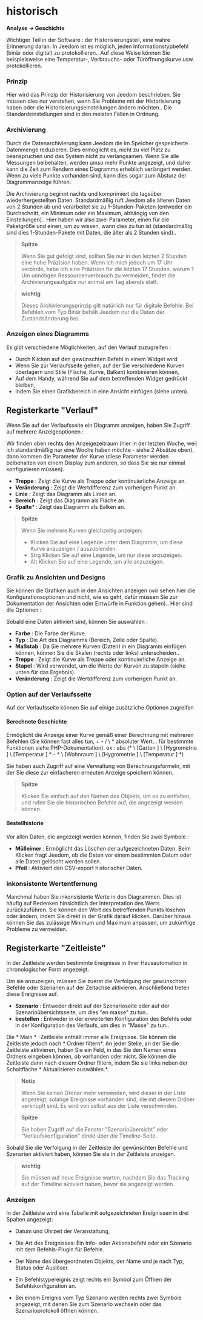 # historisch
**Analyse → Geschichte**

Wichtiger Teil in der Software : der Historisierungsteil, eine wahre Erinnerung daran. In Jeedom ist es möglich, jeden Informationstypbefehl (binär oder digital) zu protokollieren.. Auf diese Weise können Sie beispielsweise eine Temperatur-, Verbrauchs- oder Türöffnungskurve usw. protokollieren.

### Prinzip

Hier wird das Prinzip der Historisierung von Jeedom beschrieben. Sie müssen dies nur verstehen, wenn Sie Probleme mit der Historisierung haben oder die Historisierungseinstellungen ändern möchten.. Die Standardeinstellungen sind in den meisten Fällen in Ordnung.

### Archivierung

Durch die Datenarchivierung kann Jeedom die im Speicher gespeicherte Datenmenge reduzieren. Dies ermöglicht es, nicht zu viel Platz zu beanspruchen und das System nicht zu verlangsamen. Wenn Sie alle Messungen beibehalten, werden umso mehr Punkte angezeigt, und daher kann die Zeit zum Rendern eines Diagramms erheblich verlängert werden. Wenn zu viele Punkte vorhanden sind, kann dies sogar zum Absturz der Diagrammanzeige führen.

Die Archivierung beginnt nachts und komprimiert die tagsüber wiederhergestellten Daten. Standardmäßig ruft Jeedom alle älteren Daten von 2 Stunden ab und verarbeitet sie zu 1-Stunden-Paketen (entweder ein Durchschnitt, ein Minimum oder ein Maximum, abhängig von den Einstellungen).. Hier haben wir also zwei Parameter, einen für die Paketgröße und einen, um zu wissen, wann dies zu tun ist (standardmäßig sind dies 1-Stunden-Pakete mit Daten, die älter als 2 Stunden sind)..

> **Spitze**
>
> Wenn Sie gut gefolgt sind, sollten Sie nur in den letzten 2 Stunden eine hohe Präzision haben. Wenn ich mich jedoch um 17 Uhr verbinde, habe ich eine Präzision für die letzten 17 Stunden. warum ? Um unnötigen Ressourcenverbrauch zu vermeiden, findet die Archivierungsaufgabe nur einmal am Tag abends statt.

> **wichtig**
>
> Dieses Archivierungsprinzip gilt natürlich nur für digitale Befehle. Bei Befehlen vom Typ Binär behält Jeedom nur die Daten der Zustandsänderung bei.

### Anzeigen eines Diagramms

Es gibt verschiedene Möglichkeiten, auf den Verlauf zuzugreifen :

- Durch Klicken auf den gewünschten Befehl in einem Widget wird
- Wenn Sie zur Verlaufsseite gehen, auf der Sie verschiedene Kurven überlagern und Stile (Fläche, Kurve, Balken) kombinieren können,
- Auf dem Handy, während Sie auf dem betreffenden Widget gedrückt bleiben,
- Indem Sie einen Grafikbereich in eine Ansicht einfügen (siehe unten).

## Registerkarte &quot;Verlauf&quot;

Wenn Sie auf der Verlaufsseite ein Diagramm anzeigen, haben Sie Zugriff auf mehrere Anzeigeoptionen :

Wir finden oben rechts den Anzeigezeitraum (hier in der letzten Woche, weil ich standardmäßig nur eine Woche haben möchte - siehe 2 Absätze oben), dann kommen die Parameter der Kurve (diese Parameter werden beibehalten von einem Display zum anderen, so dass Sie sie nur einmal konfigurieren müssen).

- **Treppe** : Zeigt die Kurve als Treppe oder kontinuierliche Anzeige an.
- **Veränderung** : Zeigt die Wertdifferenz zum vorherigen Punkt an.
- **Linie** : Zeigt das Diagramm als Linien an.
- **Bereich** : Zeigt das Diagramm als Fläche an.
- **Spalte**\* : Zeigt das Diagramm als Balken an.

> **Spitze**
>
> Wenn Sie mehrere Kurven gleichzeitig anzeigen:
> - Klicken Sie auf eine Legende unter dem Diagramm, um diese Kurve anzuzeigen / auszublenden.
> - Strg Klicken Sie auf eine Legende, um nur diese anzuzeigen.
> - Alt Klicken Sie auf eine Legende, um alle anzuzeigen.


### Grafik zu Ansichten und Designs

Sie können die Grafiken auch in den Ansichten anzeigen (wir sehen hier die Konfigurationsoptionen und nicht, wie es geht, dafür müssen Sie zur Dokumentation der Ansichten oder Entwürfe in Funktion gehen).. Hier sind die Optionen :

Sobald eine Daten aktiviert sind, können Sie auswählen :
- **Farbe** : Die Farbe der Kurve.
- **Typ** : Die Art des Diagramms (Bereich, Zeile oder Spalte).
- **Maßstab** : Da Sie mehrere Kurven (Daten) in ein Diagramm einfügen können, können Sie die Skalen (rechts oder links) unterscheiden..
- **Treppe** : Zeigt die Kurve als Treppe oder kontinuierliche Anzeige an.
- **Stapel** : Wird verwendet, um die Werte der Kurven zu stapeln (siehe unten für das Ergebnis).
- **Veränderung** : Zeigt die Wertdifferenz zum vorherigen Punkt an.

### Option auf der Verlaufsseite

Auf der Verlaufsseite können Sie auf einige zusätzliche Optionen zugreifen

#### Berechnete Geschichte

Ermöglicht die Anzeige einer Kurve gemäß einer Berechnung mit mehreren Befehlen (Sie können fast alles tun, + - / \ * absoluter Wert… für bestimmte Funktionen siehe PHP-Dokumentation).
ex :
abs (* \ [Garten \] \ [Hygrometrie \] \ [Temperatur \] * - * \ [Wohnraum \] \ [Hygrometrie \] \ [Temperatur \] *)

Sie haben auch Zugriff auf eine Verwaltung von Berechnungsformeln, mit der Sie diese zur einfacheren erneuten Anzeige speichern können.

> **Spitze**
>
> Klicken Sie einfach auf den Namen des Objekts, um es zu entfalten, und rufen Sie die historischen Befehle auf, die angezeigt werden können.

#### Bestellhistorie

Vor allen Daten, die angezeigt werden können, finden Sie zwei Symbole :

- **Mülleimer** : Ermöglicht das Löschen der aufgezeichneten Daten. Beim Klicken fragt Jeedom, ob die Daten vor einem bestimmten Datum oder alle Daten gelöscht werden sollen.
- **Pfeil** : Aktiviert den CSV-export historischer Daten.

### Inkonsistente Wertentfernung

Manchmal haben Sie inkonsistente Werte in den Diagrammen. Dies ist häufig auf Bedenken hinsichtlich der Interpretation des Werts zurückzuführen. Sie können den Wert des betreffenden Punkts löschen oder ändern, indem Sie direkt in der Grafik darauf klicken. Darüber hinaus können Sie das zulässige Minimum und Maximum anpassen, um zukünftige Probleme zu vermeiden.

## Registerkarte &quot;Zeitleiste&quot;

In der Zeitleiste werden bestimmte Ereignisse in Ihrer Hausautomation in chronologischer Form angezeigt.

Um sie anzuzeigen, müssen Sie zuerst die Verfolgung der gewünschten Befehle oder Szenarien auf der Zeitachse aktivieren. Anschließend treten diese Ereignisse auf.

- **Szenario** : Entweder direkt auf der Szenarioseite oder auf der Szenarioübersichtsseite, um dies &quot;en masse&quot; zu tun..
- **bestellen** : Entweder in der erweiterten Konfiguration des Befehls oder in der Konfiguration des Verlaufs, um dies in &quot;Masse&quot; zu tun..

Die * Main * -Zeitleiste enthält immer alle Ereignisse. Sie können die Zeitleiste jedoch nach * Ordner filtern*. An jeder Stelle, an der Sie die Zeitleiste aktivieren, haben Sie ein Feld, in das Sie den Namen eines Ordners eingeben können, ob vorhanden oder nicht.
Sie können die Zeitleiste dann nach diesem Ordner filtern, indem Sie sie links neben der Schaltfläche * Aktualisieren auswählen.*.

> **Notiz**
>
> Wenn Sie keinen Ordner mehr verwenden, wird dieser in der Liste angezeigt, solange Ereignisse vorhanden sind, die mit diesem Ordner verknüpft sind. Es wird von selbst aus der Liste verschwinden.

> **Spitze**
>
> Sie haben Zugriff auf die Fenster &quot;Szenarioübersicht&quot; oder &quot;Verlaufskonfiguration&quot; direkt über die Timeline-Seite.

Sobald Sie die Verfolgung in der Zeitleiste der gewünschten Befehle und Szenarien aktiviert haben, können Sie sie in der Zeitleiste anzeigen.

> **wichtig**
>
> Sie müssen auf neue Ereignisse warten, nachdem Sie das Tracking auf der Timeline aktiviert haben, bevor sie angezeigt werden.

### Anzeigen

In der Zeitleiste wird eine Tabelle mit aufgezeichneten Ereignissen in drei Spalten angezeigt:

- Datum und Uhrzeit der Veranstaltung,
- Die Art des Ereignisses: Ein Info- oder Aktionsbefehl oder ein Szenario mit dem Befehls-Plugin für Befehle.
- Der Name des übergeordneten Objekts, der Name und je nach Typ, Status oder Auslöser.

- Ein Befehlstypereignis zeigt rechts ein Symbol zum Öffnen der Befehlskonfiguration an.
- Bei einem Ereignis vom Typ Szenario werden rechts zwei Symbole angezeigt, mit denen Sie zum Szenario wechseln oder das Szenarioprotokoll öffnen können.

